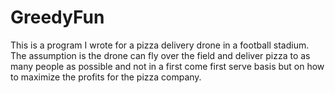 # GreedyFun
This is a program I wrote for a pizza delivery drone in a football stadium. 
The assumption is the drone can fly over the field and deliver pizza to as many people as possible and not in a first come first serve basis but on how to maximize the profits for the pizza company.
